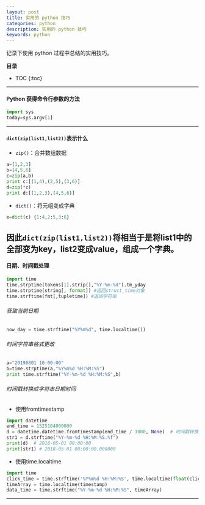 ```yaml
---
layout: post
title: 实用的 python 技巧
categories: python
description: 实用的 python 技巧
keywords: python
---
```


记录下使用 python 过程中总结的实用技巧。

**目录**

* TOC
{:toc}

---
#### Python 获得命令行参数的方法
```python
import sys
today=sys.argv[1]
```
---

#### `dict(zip(list1,list2))`表示什么
- `zip()`：合并数组数据
```python
a=[1,2,3]
b=[4,5,6]
c=zip(a,b)
print c:[(1,4),(2,5),(3,6)]
d=zip(*c)
print d:[(1,2,3),(4,5,6)]
```
- `dict()`：将元组变成字典
```python
e=dict(c) {1:4,2:5,3:6}
```
因此`dict(zip(list1,list2))`将相当于是将list1中的全部变为key，list2变成value，组成一个字典。
---

#### 日期、时间戳处理
```python
import time
time.strptime(tokens[1].strip(),"%Y-%m-%d").tm_yday
time.strptime(string[, format]) #返回struct_time对象
time.strftime(fmt[,tupletime]) #返回字符串
```
###### 获取当前日期
```python
now_day = time.strftime("%Y%m%d", time.localtime())
```
###### 时间字符串格式更改
```python
a="20190801 10:00:00"
b=time.strptime(a,"%Y%m%d %H:%M:%S")
print time.strftime("%Y-%m-%d %H:%M:%S",b)
```
###### 时间戳转换成字符串日期时间
- 使用fromtimestamp
```python
import datetime
end_time = 1525104000000
d = datetime.datetime.fromtimestamp(end_time / 1000, None)  # 时间戳转换成字符串日期时间
str1 = d.strftime("%Y-%m-%d %H:%M:%S.%f")
print(d)  # 2018-05-01 00:00:00
print(str1) # 2018-05-01 00:00:00.000000
```
- 使用time.localtime
```python
import time
click_time = time.strftime('%Y%m%d %H:%M:%S', time.localtime(float(click_time)))
timeArray = time.localtime(timestamp)
data_time = time.strftime("%Y-%m-%d %H:%M:%S", timeArray)
```
---


